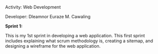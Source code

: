 Activity: Web Development

Developer: Dleamnor Euraze M. Cawaling

**Sprint 1:**

This is my 1st sprint in developing a web application. This first sprint includes explaining what scrum methodology is, creating a sitemap, and designing a wireframe for the web application.

